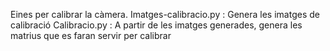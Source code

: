 Eines per calibrar la càmera.
Imatges-calibracio.py : Genera les imatges de calibració
Calibracio.py : A partir de les imatges generades, genera les matrius que es faran servir per calibrar
